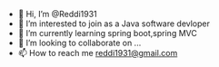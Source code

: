 - 👋 Hi, I’m @Reddi1931
- 👀 I’m interested to join as a Java software devloper
- 🌱 I’m currently learning spring boot,spring MVC
- 💞️ I’m looking to collaborate on ...
- 📫 How to reach me reddi1931@gmail.com

<!---
Reddi1931/Reddi1931 is a ✨ special ✨ repository because its `README.md` (this file) appears on your GitHub profile.
You can click the Preview link to take a look at your changes.
--->
